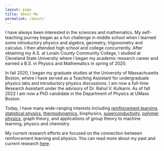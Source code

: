 ```yaml
---
layout: page
title: About Me
permalink: /about/
---
```


I have always been interested in the sciences and mathematics. My self-teaching journey began as a fun challenge in middle school when I learned some introductory physics and algebra, geometry, trigonometry and calculus. I then attended high school and college concurrently. After obtaining my A.S. at Lorain County Community College, I studied at Cleveland State University where I began my academic research career and earned a B.S. in Physics and Mathematics in spring of 2020.

In fall 2020, I began my graduate studies at the University of Massachusetts Boston, where I have served as a Teaching Assistant for undergraduate physics labs and introductory physics discussions. I am now a full-time Research Assistant under the advisory of Dr. Rahul V. Kulkarni. As of fall 2022 I am now a PhD candidate in the Department of Physics at UMass Boston.

Today, I have many wide-ranging interests including [reinforcement learning][research-page], [statistical physics][aps-poster], [thermodynamics][poly-page], biophysics, [superconductivity][neel-page], [polymer physics][poly-page], graph theory, and applications of group theory to machine learning, physics and chemistry.

My current research efforts are focused on the connection between reinforcement learning and physics. You can read more about my past and current research [here][research-page].

[research-page]: /research/
[neel-page]: /neel-research/
[poly-page]: /microgels-research/
[aps-poster]: /assets/aps-poster.pdf
